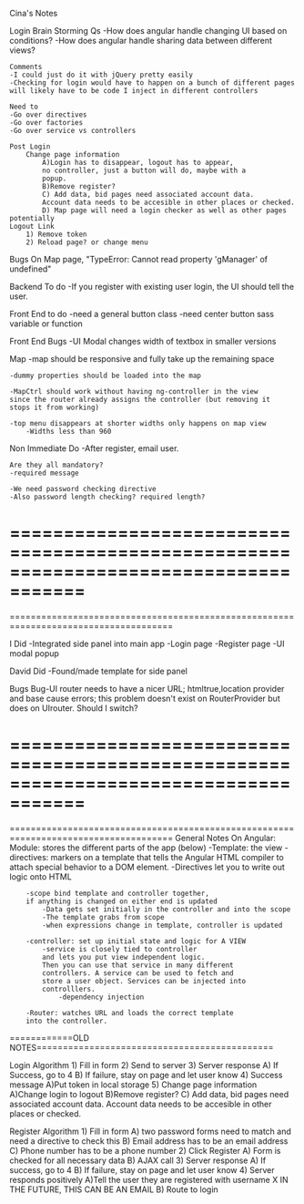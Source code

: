 Cina's Notes

Login Brain Storming
    Qs
    -How does angular handle changing UI based on conditions?
    -How does angular handle sharing data between different views?
    
    Comments
    -I could just do it with jQuery pretty easily
    -Checking for login would have to happen on a bunch of different pages
    will likely have to be code I inject in different controllers
    
    Need to
    -Go over directives
    -Go over factories
    -Go over service vs controllers
      
    Post Login  
        Change page information
            A)Login has to disappear, logout has to appear,
            no controller, just a button will do, maybe with a
            popup.
            B)Remove register?
            C) Add data, bid pages need associated account data.
            Account data needs to be accesible in other places or checked.
            D) Map page will need a login checker as well as other pages potentially
    Logout Link
        1) Remove token
        2) Reload page? or change menu
        
        
Bugs
    On Map page, "TypeError: Cannot read property 'gManager' of undefined"
    


    
    
Backend To do
    -If you register with existing user login, the UI should tell the user.
    
    
Front End to do
    -need a general button class
    -need center button sass variable or function
    
Front End Bugs
    -UI Modal changes width of textbox in smaller versions


Map
    -map should be responsive and fully take up the remaining space
    
    -dummy properties should be loaded into the map
    
    -MapCtrl should work without having ng-controller in the view
    since the router already assigns the controller (but removing it
    stops it from working)
    
    -top menu disappears at shorter widths only happens on map view
        -Widths less than 960


    
Non Immediate Do
    -After register, email user.

    
    Are they all mandatory?
    -required message
    
    -We need password checking directive
    -Also password length checking? required length?
    

            

    
    
=====================================================================================        
=====================================================================================        
=====================================================================================
    
I Did
    -Integrated side panel into main app
    -Login page
    -Register page
    -UI modal popup
    
David Did
    -Found/made template for side panel




Bugs
    Bug-UI router needs to have a nicer URL; htmltrue,location provider
        and base cause errors; this problem doesn't exist on RouterProvider
        but does on UIrouter. Should I switch?
        
        
        
        
=====================================================================================        
=====================================================================================        
=====================================================================================
General Notes On Angular:
    Module: stores the different parts of the app (below)
        -Template: the view
            -directives: markers on a template
            that tells the Angular HTML compiler
            to attach special behavior
            to a DOM element.
            -Directives let you to write out logic onto HTML    
    
        -scope bind template and controller together,
        if anything is changed on either end is updated
            -Data gets set initially in the controller and into the scope
            -The template grabs from scope
            -when expressions change in template, controller is updated
    
        -controller: set up initial state and logic for A VIEW
            -service is closely tied to controller
            and lets you put view independent logic.
            Then you can use that service in many different
            controllers. A service can be used to fetch and
            store a user object. Services can be injected into
            controlllers.
                -dependency injection
    
        -Router: watches URL and loads the correct template
        into the controller.
        
        
        
============OLD NOTES=============================================
    
Login Algorithm
    1) Fill in form
    2) Send to server
    3) Server response
        A) If Success, go to 4
        B) If failure, stay on page and let user know
    4) Success message
        A)Put token in local storage
    5) Change page information
            A)Change login to logout
            B)Remove register?
            C) Add data, bid pages need associated account data.
            Account data needs to be accesible in other places or checked.
            
            
            
Register Algorithm
    1) Fill in form
        A) two password forms need to match and need a directive to check this
        B) Email address has to be an email address
        C) Phone number has to be a phone number
    2) Click Register
        A) Form is checked for all necessary data
        B) AJAX call
    3) Server response
        A) If success, go to 4
        B) If failure, stay on page and let user know
    4) Server responds positively
        A)Tell the user they are registered with username X
         IN THE FUTURE, THIS CAN BE AN EMAIL
        B) Route to login